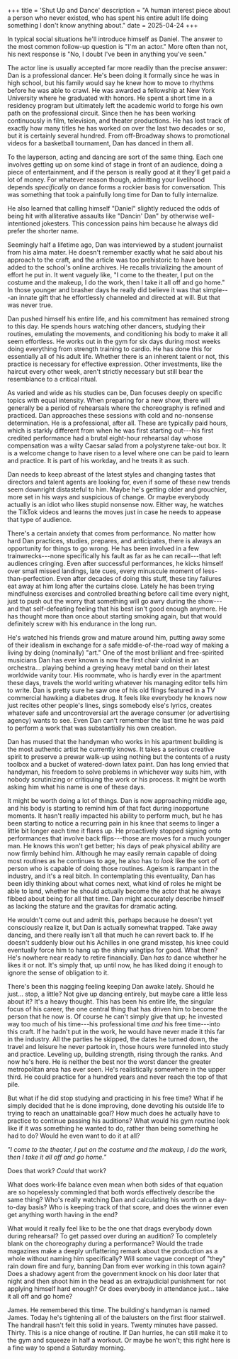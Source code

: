 +++
title = 'Shut Up and Dance'
description = "A human interest piece about a person who never existed, who has spent his entire adult life doing something I don't know anything about."
date = 2025-04-24
+++

In typical social situations he'll introduce himself as Daniel. The answer to the most common follow-up question is "I'm an actor." More often than not, his next response is "No, I doubt I've been in anything you've seen."

The actor line is usually accepted far more readily than the precise answer: Dan is a professional dancer. He's been doing it formally since he was in high school, but his family would say he knew how to move to rhythms before he was able to crawl. He was awarded a fellowship at New York University where he graduated with honors. He spent a short time in a residency program but ultimately left the academic world to forge his own path on the professional circuit. Since then he has been working continuously in film, television, and theater productions. He has lost track of exactly how many titles he has worked on over the last two decades or so, but it is certainly several hundred. From off-Broadway shows to promotional videos for a basketball tournament, Dan has danced in them all.

To the layperson, acting and dancing are sort of the same thing. Each one involves getting up on some kind of stage in front of an audience, doing a piece of entertainment, and if the person is really good at it they'll get paid a lot of money. For whatever reason though, admitting your livelihood depends _specifically_ on dance forms a rockier basis for conversation. This was something that took a painfully long time for Dan to fully internalize.

He also learned that calling himself "Daniel" slightly reduced the odds of being hit with alliterative assaults like "Dancin' Dan" by otherwise well-intentioned jokesters. This concession pains him because he always did prefer the shorter name.

Seemingly half a lifetime ago, Dan was interviewed by a student journalist from his alma mater. He doesn't remember exactly what he said about his approach to the craft, and the article was too prehistoric to have been added to the school's online archives. He recalls trivializing the amount of effort he put in. It went vaguely like, "I come to the theater, I put on the costume and the makeup, I do the work, then I take it all off and go home." In those younger and brasher days he really did believe it was that simple---an innate gift that he effortlessly channeled and directed at will. But that was never true.

Dan pushed himself his entire life, and his commitment has remained strong to this day. He spends hours watching other dancers, studying their routines, emulating the movements, and conditioning his body to make it all seem effortless. He works out in the gym for six days during most weeks doing everything from strength training to cardio. He has done this for essentially all of his adult life. Whether there is an inherent talent or not, this practice is necessary for effective expression. Other investments, like the haircut every other week, aren't strictly necessary but still bear the resemblance to a critical ritual.

As varied and wide as his studies can be, Dan focuses deeply on specific topics with equal intensity. When preparing for a new show, there will generally be a period of rehearsals where the choreography is refined and practiced. Dan approaches these sessions with cold and no-nonsense determination. He is a professional, after all. These are typically paid hours, which is starkly different from when he was first starting out---his first credited performance had a brutal eight-hour rehearsal day whose compensation was a wilty Caesar salad from a polystyrene take-out box. It is a welcome change to have risen to a level where one can be paid to learn and practice. It is part of his workday, and he treats it as such.

Dan needs to keep abreast of the latest styles and changing tastes that directors and talent agents are looking for, even if some of these new trends seem downright distasteful to him. Maybe he's getting older and grouchier, more set in his ways and suspicious of change. Or maybe everybody actually is an idiot who likes stupid nonsense now. Either way, he watches the TikTok videos and learns the moves just in case he needs to appease that type of audience.

There's a certain anxiety that comes from performance. No matter how hard Dan practices, studies, prepares, and anticipates, there is always an opportunity for things to go wrong. He has been involved in a few trainwrecks---none specifically his fault as far as he can recall---that left audiences cringing. Even after successful performances, he kicks himself over small missed landings, late cues, every minuscule moment of less-than-perfection. Even after decades of doing this stuff, these tiny failures eat away at him long after the curtains close. Lately he has been trying mindfulness exercises and controlled breathing before call time every night, just to push out the worry that something will go awry during the show---and that self-defeating feeling that his best isn't good enough anymore. He has thought more than once about starting smoking again, but that would definitely screw with his endurance in the long run.

He's watched his friends grow and mature around him, putting away some of their idealism in exchange for a safe middle-of-the-road way of making a living by doing (nominally) "art." One of the most brilliant and free-spirited musicians Dan has ever known is now the first chair violinist in an orchestra... playing behind a greying heavy metal band on their latest worldwide vanity tour. His roommate, who is hardly ever in the apartment these days, travels the world writing whatever his managing editor tells him to write. Dan is pretty sure he saw one of his old flings featured in a TV commercial hawking a diabetes drug. It feels like everybody he knows now just recites other people's lines, sings somebody else's lyrics, creates whatever safe and uncontroversial art the average consumer (or advertising agency) wants to see. Even Dan can't remember the last time he was paid to perform a work that was substantially his own creation.

Dan has mused that the handyman who works in his apartment building is the most authentic artist he currently knows. It takes a serious creative spirit to preserve a prewar walk-up using nothing but the contents of a rusty toolbox and a bucket of watered-down latex paint. Dan has long envied that handyman, his freedom to solve problems in whichever way suits him, with nobody scrutinizing or critiquing the work or his process. It might be worth asking him what his name is one of these days.

It might be worth doing a lot of things. Dan is now approaching middle age, and his body is starting to remind him of that fact during inopportune moments. It hasn't really impacted his ability to perform much, but he has been starting to notice a recurring pain in his knee that seems to linger a little bit longer each time it flares up. He proactively stopped signing onto performances that involve back flips---those are moves for a much younger man. He knows this won't get better; his days of peak physical ability are now firmly behind him. Although he may easily remain capable of doing most routines as he continues to age, he also has to _look_ like the sort of person who is capable of doing those routines. Ageism is rampant in the industry, and it's a real bitch. In contemplating this eventuality, Dan has been idly thinking about what comes next, what kind of roles he might be able to land, whether he should actually become the actor that he always fibbed about being for all that time. Dan might accurately describe himself as lacking the stature and the gravitas for dramatic acting.

He wouldn't come out and admit this, perhaps because he doesn't yet consciously realize it, but Dan is actually somewhat trapped. Take away dancing, and there really isn't all that much he can revert back to. If he doesn't suddenly blow out his Achilles in one grand misstep, his knee could eventually force him to hang up the shiny wingtips for good. What then? He's nowhere near ready to retire financially. Dan _has to_ dance whether he likes it or not. It's simply that, up until now, he has liked doing it enough to ignore the sense of obligation to it.

There's been this nagging feeling keeping Dan awake lately. Should he just... stop, a little? Not give up dancing entirely, but maybe care a little less about it? It's a heavy thought. This has been his entire life, the singular focus of his career, the one central thing that has driven him to become the person that he now is. Of course he can't simply give that up; he invested way too much of his time---his professional time _and_ his free time---into this craft. If he hadn't put in the work, he would have never made it this far in the industry. All the parties he skipped, the dates he turned down, the travel and leisure he never partook in, those hours were funneled into study and practice. Leveling up, building strength, rising through the ranks. And now he's here. He is neither the best nor the worst dancer the greater metropolitan area has ever seen. He's realistically somewhere in the upper third. He could practice for a hundred years and never reach the top of that pile.

But what if he did stop studying and practicing in his free time? What if he simply decided that he is done improving, done devoting his outside life to trying to reach an unattainable goal? How much does he actually have to practice to continue passing his auditions? What would his gym routine look like if it was something he wanted to do, rather than being something he had to do? Would he even want to do it at all?

_"I come to the theater, I put on the costume and the makeup, I do the work, then I take it all off and go home."_

Does that work? _Could_ that work?

What does work-life balance even mean when both sides of that equation are so hopelessly commingled that both words effectively describe the same thing? Who's really watching Dan and calculating his worth on a day-to-day basis? Who is keeping track of that score, and does the winner even get anything worth having in the end?

What would it really feel like to be the one that drags everybody down during rehearsal? To get passed over during an audition? To completely blank on the choreography during a performance? Would the trade magazines make a deeply unflattering remark about the production as a whole without naming him specifically? Will some vague concept of "they" rain down fire and fury, banning Dan from ever working in this town again? Does a shadowy agent from the government knock on his door later that night and then shoot him in the head as an extrajudicial punishment for not applying himself hard enough? Or does everybody in attendance just... take it all off and go home?

James. He remembered this time. The building's handyman is named James. Today he's tightening all of the balusters on the first floor stairwell. The handrail hasn't felt this solid in years. Twenty minutes have passed. Thirty. This is a nice change of routine. If Dan hurries, he can still make it to the gym and squeeze in half a workout. Or maybe he won't; this right here is a fine way to spend a Saturday morning.
